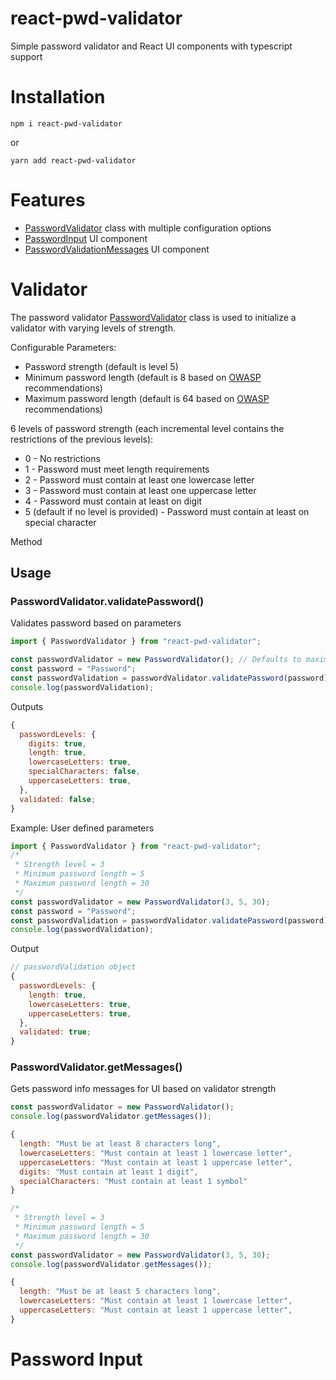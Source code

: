 # react-pwd-validator

Simple password validator and React UI components with typescript support

# Installation

```console
npm i react-pwd-validator
```

or

```console
yarn add react-pwd-validator
```

# Features

- [PasswordValidator][PasswordValidator] class with multiple configuration options
- [PasswordInput][PasswordInput] UI component
- [PasswordValidationMessages][PasswordValidationMessages] UI component

# Validator

The password validator [PasswordValidator][PasswordValidator] class is used to initialize a validator with varying levels of strength.

Configurable Parameters:

- Password strength (default is level 5)
- Minimum password length (default is 8 based on [OWASP](https://cheatsheetseries.owasp.org/cheatsheets/Authentication_Cheat_Sheet.html#implement-proper-password-strength-controls) recommendations)
- Maximum password length (default is 64 based on [OWASP](https://cheatsheetseries.owasp.org/cheatsheets/Authentication_Cheat_Sheet.html#implement-proper-password-strength-controls) recommendations)

6 levels of password strength (each incremental level contains the restrictions of the previous levels):

- 0 - No restrictions
- 1 - Password must meet length requirements
- 2 - Password must contain at least one lowercase letter
- 3 - Password must contain at least one uppercase letter
- 4 - Password must contain at least on digit
- 5 (default if no level is provided) - Password must contain at least on special character

Method

## Usage

### PasswordValidator.validatePassword()

Validates password based on parameters

```typescript
import { PasswordValidator } from "react-pwd-validator";

const passwordValidator = new PasswordValidator(); // Defaults to maximum password strength
const password = "Password";
const passwordValidation = passwordValidator.validatePassword(password);
console.log(passwordValidation);
```

Outputs

```javascript
{
  passwordLevels: {
    digits: true,
    length: true,
    lowercaseLetters: true,
    specialCharacters: false,
    uppercaseLetters: true,
  },
  validated: false;
}
```

Example: User defined parameters

```typescript
import { PasswordValidator } from "react-pwd-validator";
/*
 * Strength level = 3
 * Minimum password length = 5
 * Maximum password length = 30
 */
const passwordValidator = new PasswordValidator(3, 5, 30);
const password = "Password";
const passwordValidation = passwordValidator.validatePassword(password);
console.log(passwordValidation);
```

Output

```javascript
// passwordValidation object
{
  passwordLevels: {
    length: true,
    lowercaseLetters: true,
    uppercaseLetters: true,
  },
  validated: true;
}
```

### PasswordValidator.getMessages()

Gets password info messages for UI based on validator strength

```typescript
const passwordValidator = new PasswordValidator();
console.log(passwordValidator.getMessages());
```

```javascript
{
  length: "Must be at least 8 characters long",
  lowercaseLetters: "Must contain at least 1 lowercase letter",
  uppercaseLetters: "Must contain at least 1 uppercase letter",
  digits: "Must contain at least 1 digit",
  specialCharacters: "Must contain at least 1 symbol"
}
```

```typescript
/*
 * Strength level = 3
 * Minimum password length = 5
 * Maximum password length = 30
 */
const passwordValidator = new PasswordValidator(3, 5, 30);
console.log(passwordValidator.getMessages());
```

```javascript
{
  length: "Must be at least 5 characters long",
  lowercaseLetters: "Must contain at least 1 lowercase letter",
  uppercaseLetters: "Must contain at least 1 uppercase letter",
}
```

# Password Input

[PasswordValidator]: https://github.com/evanwechsler/React-Password-Validator/blob/master/password-validator-library/src/validators/passwordValidator.ts
[PasswordInput]: https://github.com/evanwechsler/React-Password-Validator/blob/master/password-validator-library/src/components/PasswordInput.tsx
[PasswordValidationMessages]: https://github.com/evanwechsler/React-Password-Validator/blob/master/password-validator-library/src/components/PasswordValidationMessages.tsx

